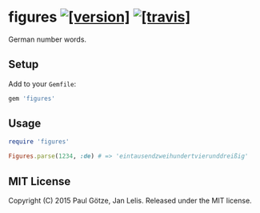 # figures [![[version]](https://badge.fury.io/rb/figures.svg)](http://badge.fury.io/rb/figures)  [![[travis]](https://travis-ci.org/paulgoetze/figures.png)](https://travis-ci.org/paulgoetze/figures)

German number words.

## Setup

Add to your `Gemfile`:

```ruby
gem 'figures'
```

## Usage

```ruby
require 'figures'

Figures.parse(1234, :de) # => 'eintausendzweihundertvierunddreißig'
```


## MIT License

Copyright (C) 2015 Paul Götze, Jan Lelis. Released under the MIT license.
